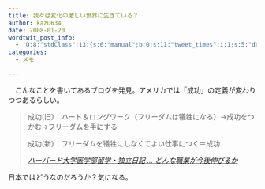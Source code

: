 ```yaml
---
title: 我々は変化の激しい世界に生きている？
author: kazu634
date: 2008-01-20
wordtwit_post_info:
  - 'O:8:"stdClass":13:{s:6:"manual";b:0;s:11:"tweet_times";i:1;s:5:"delay";i:0;s:7:"enabled";i:1;s:10:"separation";s:2:"60";s:7:"version";s:3:"3.7";s:14:"tweet_template";b:0;s:6:"status";i:2;s:6:"result";a:0:{}s:13:"tweet_counter";i:2;s:13:"tweet_log_ids";a:1:{i:0;i:3633;}s:9:"hash_tags";a:0:{}s:8:"accounts";a:1:{i:0;s:7:"kazu634";}}'
categories:
  - メモ

---
```

<div class="section">
<p>
    　こんなことを書いてあるブログを発見。アメリカでは「成功」の定義が変わりつつあるらしい。
</p>
  
<blockquote title="ハーバード大学医学部留学・独立日記 ... どんな職業が今後伸びるか" cite="http://harvardmedblog.blog90.fc2.com/blog-entry-177.html">
<p>
      成功(旧）：ハード＆ロングワーク（フリーダムは犠牲になる）→成功をつかむ→フリーダムを手にする
</p>
    
<p>
      成功(新）：フリーダムを犠牲にしなくてよい仕事につく＝成功
</p>
    
<p>
<cite><a href="http://harvardmedblog.blog90.fc2.com/blog-entry-177.html" onclick="__gaTracker('send', 'event', 'outbound-article', 'http://harvardmedblog.blog90.fc2.com/blog-entry-177.html', 'ハーバード大学医学部留学・独立日記 &#8230; どんな職業が今後伸びるか');" target="_blank">ハーバード大学医学部留学・独立日記 &#8230; どんな職業が今後伸びるか</a></cite>
</p>
</blockquote>
  
<p>
    日本ではどうなのだろうか？気になる。
</p>
</div>
